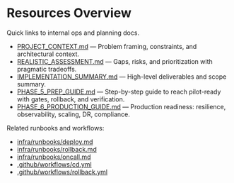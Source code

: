 # Resources Overview

Quick links to internal ops and planning docs.

- [PROJECT_CONTEXT.md](PROJECT_CONTEXT.md) — Problem framing, constraints, and architectural context.
- [REALISTIC_ASSESSMENT.md](REALISTIC_ASSESSMENT.md) — Gaps, risks, and prioritization with pragmatic tradeoffs.
- [IMPLEMENTATION_SUMMARY.md](IMPLEMENTATION_SUMMARY.md) — High-level deliverables and scope summary.
- [PHASE_5_PREP_GUIDE.md](PHASE_5_PREP_GUIDE.md) — Step-by-step guide to reach pilot-ready with gates, rollback, and verification.
- [PHASE_6_PRODUCTION_GUIDE.md](PHASE_6_PRODUCTION_GUIDE.md) — Production readiness: resilience, observability, scaling, DR, compliance.

Related runbooks and workflows:

- [infra/runbooks/deploy.md](../infra/runbooks/deploy.md)
- [infra/runbooks/rollback.md](../infra/runbooks/rollback.md)
- [infra/runbooks/oncall.md](../infra/runbooks/oncall.md)
- [.github/workflows/cd.yml](../.github/workflows/cd.yml)
- [.github/workflows/rollback.yml](../.github/workflows/rollback.yml)
